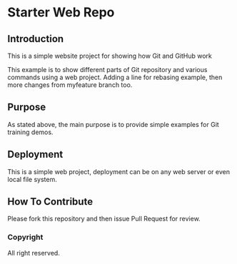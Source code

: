 # Starter Web Repo

## Introduction

This is a simple website project for showing how Git and GitHub work

This example is to show different parts of Git repository and various commands using a web project. 
Adding a line for rebasing example, then more changes from myfeature branch too.

## Purpose

As stated above, the main purpose is to provide simple examples for Git training demos.

## Deployment

This is a simple web project, deployment can be on any web server or even local file system.

## How To Contribute

Please fork this repository and then issue Pull Request for review.

### Copyright

All right reserved.


